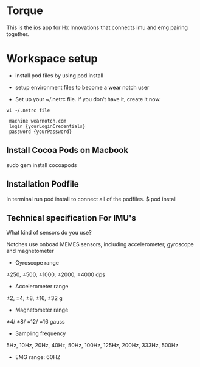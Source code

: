 # Torque
This is the ios app for Hx Innovations that connects imu and emg pairing together.

# Workspace setup 
- install pod files by using pod install
- setup environment files to become a wear notch user

- Set up your ~/.netrc file. If you don’t have it, create it now.

```console 
vi ~/.netrc file
```

```console
 machine wearnotch.com
 login {yourLoginCredentials}
 password {yourPassword}
 ```

## Install Cocoa Pods on Macbook 
sudo gem install cocoapods

## Installation Podfile
In terminal run pod install to connect all of the podfiles.
$ pod install 

## Technical specification For IMU's
What kind of sensors do you use?

Notches use onboad MEMES sensors, including accelerometer, gyroscope and magnetometer

- Gyroscope range

±250, ±500, ±1000, ±2000, ±4000 dps

- Accelerometer range

±2, ±4, ±8, ±16, ±32 g

- Magnetometer range

±4/ ±8/ ±12/ ±16 gauss

- Sampling frequency

5Hz, 10Hz, 20Hz, 40Hz, 50Hz, 100Hz, 125Hz, 200Hz, 333Hz, 500Hz

- EMG range: 
60HZ 

